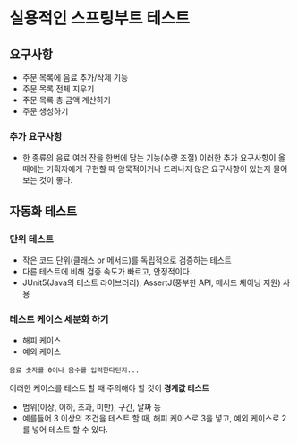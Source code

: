 # 실용적인 스프링부트 테스트
## 요구사항
- 주문 목록에 음료 추가/삭제 기능
- 주문 목록 전체 지우기
- 주문 목록 총 금액 계산하기
- 주문 생성하기

### 추가 요구사항
- 한 종류의 음료 여러 잔을 한번에 담는 기능(수량 조절)
이러한 추가 요구사항이 올 때에는 기획자에게 구현할 때 암묵적이거나 드러나지 않은 요구사항이 있는지 물어보는 것이 좋다.

## 자동화 테스트
### 단위 테스트
- 작은 코드 단위(클래스 or 메서드)를 독립적으로 검증하는 테스트
- 다른 테스트에 비해 검증 속도가 빠르고, 안정적이다.
- JUnit5(Java의 테스트 라이브러리), AssertJ(풍부한 API, 메서드 체이닝 지원) 사용

### 테스트 케이스 세분화 하기
- 해피 케이스
- 예외 케이스  
```
음료 숫자를 0이나 음수를 입력한다던지...
```
이러한 케이스를 테스트 할 때 주의해야 할 것이 **경계값 테스트**
- 범위(이상, 이하, 초과, 미만), 구간, 날짜 등
- 예를들어 3 이상의 조건을 테스트 할 때, 해피 케이스로 3을 넣고, 예외 케이스로 2를 넣어 테스트 할 수 있다.
